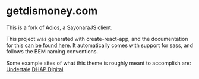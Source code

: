 # getdismoney.com

This is a fork of [Adios](https://github.com/SayonaraJS/Adios), a SayonaraJS client.

This project was generated with create-react-app, and the documentation for this [can be found here](./README.create-react-app.md). It automatically comes with support for sass, and follows the BEM naming conventions.

Some example sites of what this theme is roughly meant to accomplish are:
[Undertale](http://undertale.com/)
[DHAP Digital](https://www.dhapdigital.com/)

